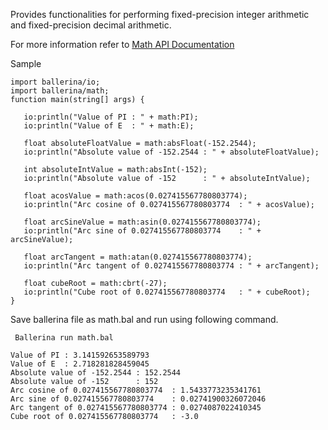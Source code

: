 Provides functionalities for performing fixed-precision integer arithmetic and fixed-precision decimal arithmetic. 

For more information refer to [Math API Documentation](https://ballerina.io/learn/api-docs/math.html)

Sample

```ballerina
import ballerina/io;
import ballerina/math;
function main(string[] args) {

   io:println("Value of PI : " + math:PI);
   io:println("Value of E  : " + math:E);

   float absoluteFloatValue = math:absFloat(-152.2544);
   io:println("Absolute value of -152.2544 : " + absoluteFloatValue);

   int absoluteIntValue = math:absInt(-152);
   io:println("Absolute value of -152      : " + absoluteIntValue);

   float acosValue = math:acos(0.027415567780803774);
   io:println("Arc cosine of 0.027415567780803774  : " + acosValue);

   float arcSineValue = math:asin(0.027415567780803774);
   io:println("Arc sine of 0.027415567780803774    : " + arcSineValue);

   float arcTangent = math:atan(0.027415567780803774);
   io:println("Arc tangent of 0.027415567780803774 : " + arcTangent);

   float cubeRoot = math:cbrt(-27);
   io:println("Cube root of 0.027415567780803774   : " + cubeRoot);
}
```
Save ballerina file as math.bal and run using following command.

``` Ballerina run math.bal```
```
Value of PI : 3.141592653589793
Value of E  : 2.718281828459045
Absolute value of -152.2544 : 152.2544
Absolute value of -152      : 152
Arc cosine of 0.027415567780803774  : 1.5433773235341761
Arc sine of 0.027415567780803774    : 0.02741900326072046
Arc tangent of 0.027415567780803774 : 0.0274087022410345
Cube root of 0.027415567780803774   : -3.0
```
